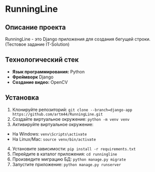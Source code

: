 ﻿# RunningLine
 
## Описание проекта
RunningLine - это Django приложения для создания бегущей строки.
(Тестовое задание IT-Solution)

## Технологический стек
- **Язык программирования:** Python
- **Фреймворк** Django
- **Создание видео:** OpenCV 

## Установка
1. Клонируйте репозиторий: `git clone --branch=django-app https://github.com/artm44/RunningLine.git`
2. Создайте виртуальное окружение: `python -m venv venv`
3. Активируйте виртуальное окружение:
- На Windows: `venv\Scripts\activate`
- На Linux/Mac: `source venv/bin/activate`
4. Установите зависимости: `pip install -r requirements.txt`
5. Перейдите в каталог приложения: `cd runningline`
6. Произведите миграцию БД: `python manage.py migrate` 
7. Запустите приложение: `python manage.py runserver`
